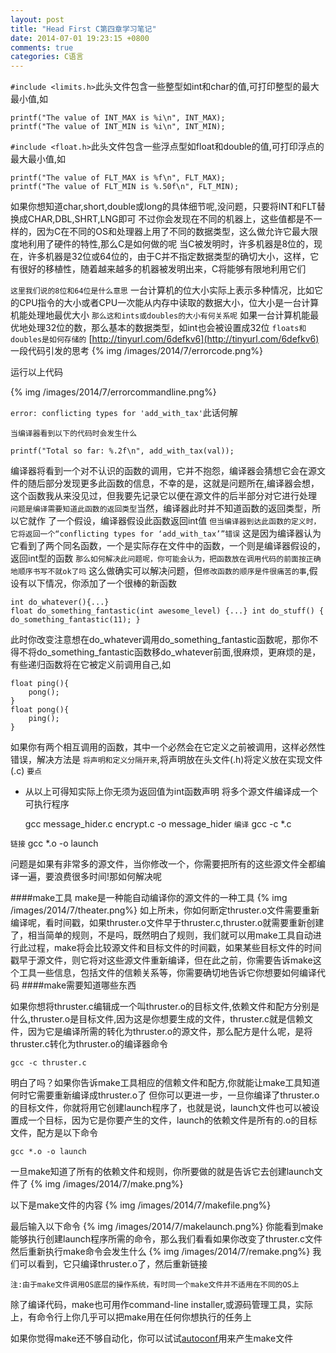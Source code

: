 ```yaml
---
layout: post
title: "Head First C第四章学习笔记"
date: 2014-07-01 19:23:15 +0800
comments: true
categories: C语言
---
```

`#include <limits.h>`此头文件包含一些整型如int和char的值,可打印整型的最大最小值,如
	
	printf("The value of INT_MAX is %i\n", INT_MAX); 
	printf("The value of INT_MIN is %i\n", INT_MIN);
`#include <float.h>`此头文件包含一些浮点型如float和double的值,可打印浮点的最大最小值,如

	printf("The value of FLT_MAX is %f\n", FLT_MAX);
	printf("The value of FLT_MIN is %.50f\n", FLT_MIN);
如果你想知道char,short,double或long的具体细节呢,没问题，只要将INT和FLT替换成CHAR,DBL,SHRT,LNG即可
不过你会发现在不同的机器上，这些值都是不一样的，因为C在不同的OS和处理器上用了不同的数据类型，这么做允许它最大限度地利用了硬件的特性,那么C是如何做的呢
当C被发明时，许多机器是8位的，现在，许多机器是32位或64位的，由于C并不指定数据类型的确切大小，这样，它有很好的移植性，随着越来越多的机器被发明出来，C将能够有限地利用它们

`这里我们说的8位和64位是什么意思`
一台计算机的位大小实际上表示多种情况，比如它的CPU指令的大小或者CPU一次能从内存中读取的数据大小，位大小是一台计算机能处理地最优大小
`那么这和ints或doubles的大小有何关系呢`
如果一台计算机能最优地处理32位的数，那么基本的数据类型，如int也会被设置成32位
`floats和doubles是如何存储的`
[http://tinyurl.com/6defkv6](http://tinyurl.com/6defkv6)
一段代码引发的思考
{% img /images/2014/7/errorcode.png%}

运行以上代码

{% img /images/2014/7/errorcommandline.png%}

`error: conflicting types for 'add_with_tax'`此话何解

`当编译器看到以下的代码时会发生什么`

	printf("Total so far: %.2f\n", add_with_tax(val));
编译器将看到一个对不认识的函数的调用，它并不抱怨，编译器会猜想它会在源文件的随后部分发现更多此函数的信息，不幸的是，这就是问题所在,编译器会想，这个函数我从来没见过，但我要先记录它以便在源文件的后半部分对它进行处理
`问题是编译需要知道此函数的返回类型`当然，编译器此时并不知道函数的返回类型，所以它就作 了一个假设，编译器假设此函数返回int值
`但当编译器到达此函数的定义时，它将返回一个“conflicting types for ‘add_with_tax’”错误`
这是因为编译器认为它看到了两个同名函数，一个是实际存在文件中的函数，一个则是编译器假设的，返回int型的函数
`那么如何解决此问题呢，你可能会认为，把函数放在调用代码的前面按正确地顺序书写不就ok了吗`
这么做确实可以解决问题，但`修改函数的顺序是件很痛苦的事`,假设有以下情况，你添加了一个很棒的新函数

	int do_whatever(){...}	float do_something_fantastic(int awesome_level) {...} int do_stuff() {	do_something_fantastic(11); }
此时你改变注意想在do_whatever调用do_something_fantastic函数呢，那你不得不将do_something_fantastic函数移do_whatever前面,很麻烦，更麻烦的是，有些递归函数将在它被定义前调用自己,如

	float ping(){
		pong();
	}
	float pong(){
		ping();
	}
如果你有两个相互调用的函数，其中一个必然会在它定义之前被调用，这样必然性错误，解决方法是
`将声明和定义分隔开来`,将声明放在头文件(.h)将定义放在实现文件(.c)
`要点`
* 从以上可得知实际上你无须为返回值为int函数声明
将多个源文件编译成一个可执行程序

	gcc message_hider.c encrypt.c -o message_hider
`编译`   gcc -c *.c

`链接`   gcc *.o -o launch

问题是如果有非常多的源文件，当你修改一个，你需要把所有的这些源文件全都编译一遍，要浪费很多时间!那如何解决呢

####make工具
make是一种能自动编译你的源文件的一种工具
{% img /images/2014/7/theater.png%}
如上所未，你如何断定thruster.o文件需要重新编译呢，看时间戳，如果thruster.o文件早于thruster.c,thruster.o就需要重新创建了，相当简单的规则，不是吗，既然明白了规则，我们就可以用make工具自动进行此过程，make将会比较源文件和目标文件的时间戳，如果某些目标文件的时间戳早于源文件，则它将对这些源文件重新编译，但在此之前，你需要告诉make这个工具一些信息，包括文件的信赖关系等，你需要确切地告诉它你想要如何编译代码
####make需要知道哪些东西

如果你想将thruster.c编辑成一个叫thruster.o的目标文件,依赖文件和配方分别是什么,thruster.o是目标文件,因为这是你想要生成的文件，thruster.c就是信赖文件，因为它是编译所需的转化为thruster.o的源文件，那么配方是什么呢，是将thruster.c转化为thruster.o的编译器命令
	
	gcc -c thruster.c
明白了吗？如果你告诉make工具相应的信赖文件和配方,你就能让make工具知道何时它需要重新编译成thruster.o了
但你可以更进一步，一旦你编译了thruster.o的目标文件，你就将用它创建launch程序了，也就是说，launch文件也可以被设置成一个目标，因为它是你要产生的文件，launch的依赖文件是所有的.o的目标文件，配方是以下命令

	gcc *.o -o launch
一旦make知道了所有的依赖文件和规则，你所要做的就是告诉它去创建launch文件了
{% img /images/2014/7/make.png%}

以下是make文件的内容
{% img /images/2014/7/makefile.png%}

最后输入以下命令
{% img /images/2014/7/makelaunch.png%}
你能看到make能够执行创建launch程序所需的命令，那么我们看看如果你改变了thruster.c文件然后重新执行make命令会发生什么
{% img /images/2014/7/remake.png%}
我们可以看到，它只编译thruster.o了，然后重新链接

	注:由于make文件调用OS底层的操作系统，有时同一个make文件并不适用在不同的OS上
除了编译代码，make也可用作command-line installer,或源码管理工具，实际上，有命令行上你几乎可以把make用在任何你想执行的任务上

如果你觉得make还不够自动化，你可以试试[autoconf](http://www.gnu.org/software/autoconf/)用来产生make文件
	
